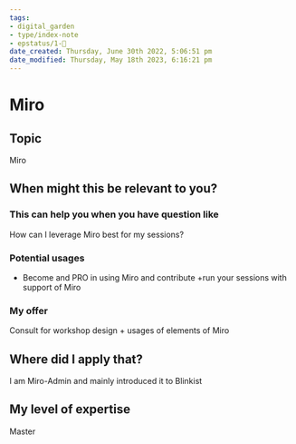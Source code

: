 ```yaml
---
tags: 
- digital_garden
- type/index-note
- epstatus/1-🌱
date_created: Thursday, June 30th 2022, 5:06:51 pm
date_modified: Thursday, May 18th 2023, 6:16:21 pm
---
```

# Miro
## Topic

Miro

## When might this be relevant to you?

### This can help you when you have question like

How can I leverage Miro best for my sessions?

### Potential usages

-   Become and PRO in using Miro and contribute +run your sessions with support of Miro
    

### My offer

Consult for workshop design + usages of elements of Miro

## Where did I apply that?

I am Miro-Admin and mainly introduced it to Blinkist

## My level of expertise

Master